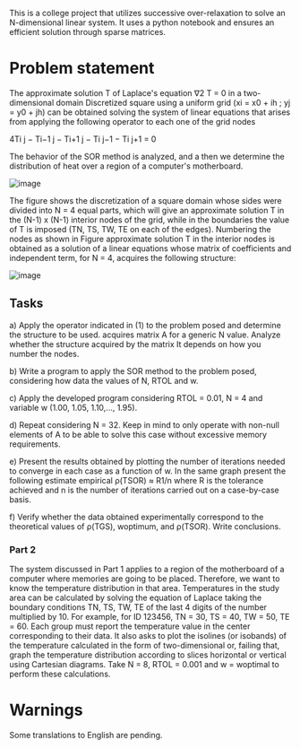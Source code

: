 This is a college project that utilizes successive over-relaxation to solve an N-dimensional linear system. It uses a python notebook and ensures an efficient solution through sparse matrices.

# Problem statement
The approximate solution T of Laplace's equation ∇2 T = 0 in a 
two-dimensional domain Discretized square using a uniform grid (xi = x0 + ih ; yj = y0 + jh) 
can be obtained solving the system of linear equations that arises from applying 
the following operator to each one of the grid nodes

4Ti j − Ti−1 j − Ti+1 j − Ti j−1 − Ti j+1 = 0

The behavior of the SOR method is analyzed, and a then we determine the distribution of heat over a region of a computer's motherboard.

![image](https://github.com/Maferep/SOR-TemperatureSimulator/assets/62344533/3f5f5ff5-b217-42ba-8ad4-08507ad69406)


The figure shows the discretization of a square domain whose sides were divided into N = 4 equal parts, 
which will give an approximate solution T in the (N-1) x (N-1) interior nodes of the grid, 
while in the boundaries the value of T is imposed (TN, TS, TW, TE on each of the edges). 
Numbering the nodes as shown in Figure approximate solution T in the interior nodes 
is obtained as a solution of a linear equations whose matrix of coefficients and independent term,
for N = 4, acquires the following structure:

![image](https://github.com/Maferep/SOR-TemperatureSimulator/assets/62344533/b299df53-d723-4056-b257-af096ff9d2aa)

## Tasks
a) Apply the operator indicated in (1) to the problem posed and determine the structure to be used. acquires matrix A for a generic N value. Analyze whether the structure acquired by the matrix It depends on how you number the nodes. 

b) Write a program to apply the SOR method to the problem posed, considering how data the values of N, RTOL and w. 

c) Apply the developed program considering RTOL = 0.01, N = 4 and variable w (1.00, 1.05, 1.10,..., 1.95). 

d) Repeat considering N = 32. Keep in mind to only operate with non-null elements of A to be able to solve this case without excessive memory requirements.

e) Present the results obtained by plotting the number of iterations needed to converge in each case as a function of w. In the same graph present the following estimate empirical ρ(TSOR) ≈ R1/n where R is the tolerance achieved and n is the number of iterations carried out on a case-by-case basis. 

f) Verify whether the data obtained experimentally correspond to the theoretical values of ρ(TGS), woptimum, and ρ(TSOR). Write conclusions.

### Part 2
The system discussed in Part 1 applies to a region of the motherboard of a computer where memories are going to be placed. 
Therefore, we want to know the temperature distribution in that area.
Temperatures in the study area can be calculated by solving the equation of Laplace taking the boundary conditions 
TN, TS, TW, TE of the last 4 digits of the number multiplied by 10. For example, for ID 123456, 
TN = 30, TS = 40, TW = 50, TE = 60. 
Each group must report the temperature value in the center corresponding to their data.
It also asks to plot the isolines (or isobands) of the temperature calculated in the form of two-dimensional or, 
failing that, graph the temperature distribution according to slices horizontal or vertical using Cartesian diagrams. 
Take N = 8, RTOL = 0.001 and w = woptimal to perform these calculations.

# Warnings

Some translations to English are pending.
